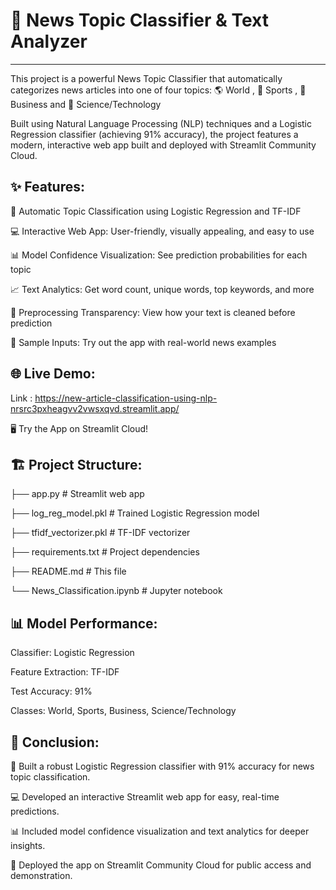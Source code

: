 # 📰 News Topic Classifier & Text Analyzer
---

This project is a powerful News Topic Classifier that automatically categorizes news articles into one of four topics:
🌎 World , 🏅 Sports , 💼 Business and 🔬 Science/Technology

  Built using Natural Language Processing (NLP) techniques and a Logistic Regression classifier (achieving 91% accuracy), the project features a modern, interactive web app built and deployed with Streamlit Community Cloud.

## ✨ Features:

🤖 Automatic Topic Classification using Logistic Regression and TF-IDF

💻 Interactive Web App: User-friendly, visually appealing, and easy to use

📊 Model Confidence Visualization: See prediction probabilities for each topic

📈 Text Analytics: Get word count, unique words, top keywords, and more

🧹 Preprocessing Transparency: View how your text is cleaned before prediction

📝 Sample Inputs: Try out the app with real-world news examples

## 🌐 Live Demo:
Link : https://new-article-classification-using-nlp-nrsrc3pxheagvv2vwsxqvd.streamlit.app/

🖥️ Try the App on Streamlit Cloud!

## 🏗️ Project Structure:

├── app.py                  # Streamlit web app

├── log_reg_model.pkl       # Trained Logistic Regression model

├── tfidf_vectorizer.pkl    # TF-IDF vectorizer

├── requirements.txt        # Project dependencies

├── README.md               # This file

└── News_Classification.ipynb # Jupyter notebook

## 📊 Model Performance:
Classifier: Logistic Regression

Feature Extraction: TF-IDF

Test Accuracy: 91%

Classes: World, Sports, Business, Science/Technology

## 🏁 Conclusion:

🤖 Built a robust Logistic Regression classifier with 91% accuracy for news topic classification.

💻 Developed an interactive Streamlit web app for easy, real-time predictions.

📊 Included model confidence visualization and text analytics for deeper insights.

🚀 Deployed the app on Streamlit Community Cloud for public access and demonstration.
